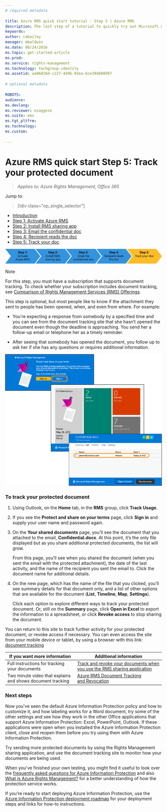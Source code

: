 ```yaml
---
# required metadata

title: Azure RMS quick start tutorial - Step 5 | Azure RMS
description: The last step of a tutorial to quickly try out Microsoft Azure Rights Management for your organization with just 5 steps that should take you less than 15 minutes.
keywords:
author: cabailey
manager: mbaldwin
ms.date: 08/24/2016
ms.topic: get-started-article
ms.prod:
ms.service: rights-management
ms.technology: techgroup-identity
ms.assetid: aa06826d-c227-449b-93ea-6ce394608997

# optional metadata

ROBOTS: 
audience:
ms.devlang:
ms.reviewer: esaggese
ms.suite: ems
ms.tgt_pltfrm:
ms.technology:
ms.custom:

---
```



# Azure RMS quick start Step 5: Track your protected document

>*Applies to: Azure Rights Management, Office 365*


Jump to: 
> [!div class="op_single_selector"]
- [Introduction](quick-start-tutorial.md)
- [Step 1: Activate Azure RMS](tutorial-step1.md)
- [Step 2: Install RMS sharing app](tutorial-step2.md)
- [Step 3: Email the confidential doc](tutorial-step3.md)
- [Step 4: Recipient reads the doc](tutorial-step4.md)
- [Step 5: Track your doc](tutorial-step5.md)

![Azure RMS quick start tutorial step 5](../media/AzRMS_QuickStartSteps5.PNG)

> [!NOTE]
> For this step, you must have a subscription that supports document tracking. To check whether your subscription includes document tracking, see [Comparison of Rights Management Services (RMS) Offerings](https://technet.microsoft.com/dn858608.aspx).

This step is optional, but most people like to know if the attachment they sent to people has been opened, when, and even from where. For example:

-   You’re expecting a response from somebody by a specified time and you can see from the document tracking site that she hasn’t opened the document even though the deadline is approaching. You send her a follow-up email or telephone her as a timely reminder.

-   After seeing that somebody has opened the document, you follow up to ask her if she has any questions or requires additional information.

![Tutorial step 5 screenshots](../media/AzRMS_Tutorial_5_Screenshots.png)

### To track your protected document

1.  Using Outlook, on the **Home** tab, in the **RMS** group, click **Track Usage**.

2.  If you see the **Protect and share on your terms** page, click **Sign in** and supply your user name and password again.

3.  On the **Your shared documents** page, you’ll see the document that you attached to the email, **Confidential.docx**. At this point, it’s the only file displayed but as you share additional protected documents, the list will grow.

    From this page, you’ll see when you shared the document (when you sent the email with the protected attachment), the date of the last activity, and the name of the recipient you sent the email to. Click the document name for additional details.

4.  On the new page, which has the name of the file that you clicked, you’ll see summary details for that document only, and a list of other options that are available for the document (**List**, **Timeline**, **Map**, **Settings**).

    Click each option to explore different ways to track your protected document. Or, still on the **Summary** page, click **Open in Excel** to export the information to a spreadsheet, or click **Revoke access** to stop sharing the document.

You can return to this site to track further activity for your protected document, or revoke access if necessary. You can even access the site from your mobile device or tablet, by using a browser with this link: [document tracking](http://go.microsoft.com/fwlink/?LinkId=529562)

|If you want more information|Additional information|
|--------------------------------|--------------------------|
|Full instructions for tracking your documents|[Track and revoke your documents when you use the RMS sharing application](../rms-client/sharing-app-track-revoke.md)|
|Two minute video that explains and shows document tracking|[Azure RMS Document Tracking and Revocation](http://channel9.msdn.com/Series/Information-Protection/Azure-RMS-Document-Tracking-and-Revocation)|


### Next steps

Now you've seen the default Azure Information Protection policy and how to customize it, and how labeling works for a Word document, try some of the other settings and see how they work in the other Office applications that support Azure Information Protection: Excel, PowerPoint, Outlook. If these applications were open when you installed the Azure Information Protection client, close and reopen them before you try using them with Azure Information Protection.

Try sending more protected documents by using the Rights Management sharing application, and use the document tracking site to monitor how your documents are being used. 

When you've finished your own testing, you might find it useful to look over the [frequently asked questions for Azure Information Protection](faqs.md) and also [What is Azure Rights Management?](../understand-explore/what-is-azure-rms.md) for a better understanding of how the protection service works.

If you’re ready to start deploying Azure Information Protection, use the [Azure Information Protection deployment roadmap](../plan-design/deployment-roadmap.md) for your deployment steps and links for how-to instructions.


